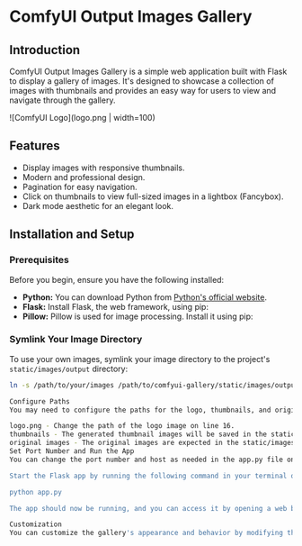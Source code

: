# ComfyUI Output Images Gallery

## Introduction

ComfyUI Output Images Gallery is a simple web application built with Flask to display a gallery of images. It's designed to showcase a collection of images with thumbnails and provides an easy way for users to view and navigate through the gallery.

![ComfyUI Logo](logo.png | width=100)

## Features

- Display images with responsive thumbnails.
- Modern and professional design.
- Pagination for easy navigation.
- Click on thumbnails to view full-sized images in a lightbox (Fancybox).
- Dark mode aesthetic for an elegant look.

## Installation and Setup

### Prerequisites

Before you begin, ensure you have the following installed:

- **Python:** You can download Python from [Python's official website](https://www.python.org/downloads/).
- **Flask:** Install Flask, the web framework, using pip:
- **Pillow:** Pillow is used for image processing. Install it using pip:

### Symlink Your Image Directory

To use your own images, symlink your image directory to the project's `static/images/output` directory:

```bash
ln -s /path/to/your/images /path/to/comfyui-gallery/static/images/output

Configure Paths
You may need to configure the paths for the logo, thumbnails, and original images in the app.py file:

logo.png - Change the path of the logo image on line 16.
thumbnails - The generated thumbnail images will be saved in the static/thumbnails directory.
original images - The original images are expected in the static/images/output directory (symlinked from your image directory).
Set Port Number and Run the App
You can change the port number and host as needed in the app.py file on line 44. By default, it's set to run on http://0.0.0.0:9999.

Start the Flask app by running the following command in your terminal or command prompt:

python app.py

The app should now be running, and you can access it by opening a web browser and navigating to http://localhost:9999 (or the custom host and port you've specified).

Customization
You can customize the gallery's appearance and behavior by modifying the HTML templates, CSS styles, and the Flask application code. Feel free to tailor it to your specific requirements.
